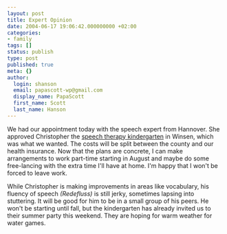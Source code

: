```yaml
---
layout: post
title: Expert Opinion
date: 2004-06-17 19:06:42.000000000 +02:00
categories:
- family
tags: []
status: publish
type: post
published: true
meta: {}
author:
  login: shanson
  email: papascott-wp@gmail.com
  display_name: PapaScott
  first_name: Scott
  last_name: Hanson
---
```

<p>We had our appointment today with the speech expert from Hannover. She approved Christopher the <a href="/archives/2004/05/19/kindergarten-watch/">speech therapy kindergarten</a> in Winsen, which was what we wanted. The costs will be split between the county and our health insurance. Now that the plans are concrete, I can make arrangements to work part-time starting in August and maybe do some free-lancing with the extra time I'll have at home. I'm happy that I won't be forced to leave work. </p>
<p>While Christopher is making improvements in areas like vocabulary, his fluency of speech <em>(Redefluss)</em> is still jerky, sometimes lapsing into stuttering.  It will be good for him to be in a small group of his peers. He won't be starting until fall, but the kindergarten has already invited us to their summer party this weekend. They are hoping for warm weather for water games.</p>
